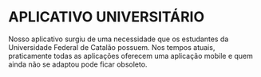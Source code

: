<h1>APLICATIVO UNIVERSITÁRIO</h1>

<p>Nosso aplicativo surgiu de uma necessidade que os estudantes da Universidade Federal de Catalão possuem. Nos tempos atuais, praticamente todas as aplicações oferecem uma aplicação mobile e quem ainda não se adaptou pode ficar obsoleto.</p>
 
